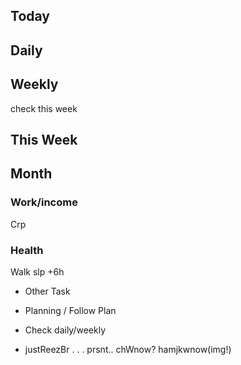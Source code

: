 
## Today
## Daily
## Weekly
check this week
## This Week
## Month

### Work/income
Crp
### Health
Walk
slp +6h



- Other Task

* Planning / Follow Plan
* Check daily/weekly


* justReezBr . . . prsnt..
chWnow? hamjkwnow(img!)
